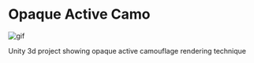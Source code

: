 Opaque Active Camo
=======

![gif](https://i.imgur.com/x204dh0.gif)

Unity 3d project showing opaque active camouflage rendering technique


